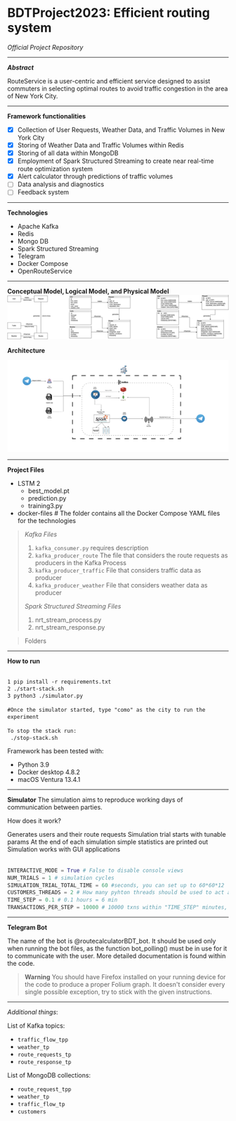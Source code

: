 # BDTProject2023: Efficient routing system
_Official Project Repository_

---

_**Abstract**_

RouteService is a user-centric and efficient service designed to assist commuters in selecting optimal routes to avoid traffic congestion in the area of New York City.

---

**Framework functionalities**

- [x] Collection of User Requests, Weather Data, and Traffic Volumes in New York City
- [x] Storing of Weather Data and Traffic Volumes within Redis
- [x] Storing of all data within MongoDB
- [x] Employment of Spark Structured Streaming to create near real-time route optimization system
- [x] Alert calculator through predictions of traffic volumes
- [ ] Data analysis and diagnostics
- [ ] Feedback system

---

**Technologies**

- Apache Kafka
- Redis
- Mongo DB
- Spark Structured Streaming
- Telegram
- Docker Compose
- OpenRouteService

---
**Conceptual Model, Logical Model, and Physical Model**
![alt text](Figures/data_models.drawio.png)

**Architecture**

![alt text](Figures/Archit.png)

---

**Project Files**

- LSTM 2
  - best_model.pt
  - prediction.py
  - training3.py
- docker-files # The folder contains all the Docker Compose YAML files for the technologies

> _Kafka Files_
> 1. `kafka_consumer.py` requires description
> 2. `kafka_producer_route` The file that considers the route requests as producers in the Kafka Process
> 3. `kafka_producer_traffic` File that considers traffic data as producer
> 4. `kafka_producer_weather` File that considers weather data as producer
>    
> _Spark Structured Streaming Files_
> 1. nrt_stream_process.py
> 2. nrt_stream_response.py

> Folders

---

**How to run**

```shell copyable

1 pip install -r requirements.txt 
2 ./start-stack.sh
3 python3 ./simulator.py

#Once the simulator started, type "como" as the city to run the experiment

To stop the stack run:
 ./stop-stack.sh
```

Framework has been tested with:

- Python 3.9
- Docker desktop 4.8.2
- macOS Ventura 13.4.1

---

**Simulator**
The simulation aims to reproduce working days of communication between parties.

How does it work?

Generates users and their route requests
Simulation trial starts with tunable params
At the end of each simulation simple statistics are printed out
Simulation works with GUI applications

```python copyable

INTERACTIVE_MODE = True # False to disable console views
NUM_TRIALS = 1 # simulation cycles
SIMULATION_TRIAL_TOTAL_TIME = 60 #seconds, you can set up to 60*60*12
CUSTOMERS_THREADS = 2 # How many pyhton threads should be used to act as clients
TIME_STEP = 0.1 # 0.1 hours = 6 min
TRANSACTIONS_PER_STEP = 10000 # 10000 txns within "TIME_STEP" minutes, can scale to Millions

```
---
**Telegram Bot**

The name of the bot is @routecalculatorBDT_bot.
It should be used only when running the bot files, as the function bot_polling() must be in use for it to communicate with the user.
More detailed documentation is found within the code. 


> **Warning**
> You should have Firefox installed on your running device for the code to produce a proper Folium graph.
> It doesn't consider every single possible exception, try to stick with the given instructions.

---
_Additional things_:

List of Kafka topics:

- `traffic_flow_tpp`
- `weather_tp`
- `route_requests_tp`
- `route_response_tp`

List of MongoDB collections:

- `route_request_tpp`
- `weather_tp`
- `traffic_flow_tp`
- `customers` 
